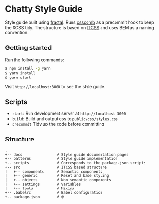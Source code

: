# Chatty Style Guide
Style guide built using [fractal](http://fractal.build/). Runs [csscomb](http://csscomb.com/) as a precommit hook to 
keep the SCSS tidy. The structure is based on 
[ITCSS](https://www.xfive.co/blog/itcss-scalable-maintainable-css-architecture/) and uses BEM as a naming convention. 

## Getting started

Run the following commands:
``` bash
$ npm install -g yarn
$ yarn install
$ yarn start
```

Visit `http://localhost:3000` to see the style guide.

## Scripts
- `start`: Run development server at `http://localhost:3000`
- `build`: Build and output css to `public/css/styles.css`
- `precommit` Tidy up the code before committing

## Structure

```
.
+-- docs                # Style guide documentation pages
+-- patterns            # Style guide implementation
+-- scripts             # Corresponds to the package.json scripts
+-- src                 # ITCSS based structure
|   +-- components      # Semantic components
|   +-- generic         # Reset and base styling
|   +-- objects         # Non semantic components
|   +-- settings        # Variables
|   +-- tools           # Mixins
+-- .babelrc            # Babel configuration
+-- package.json        # 🤓
```
